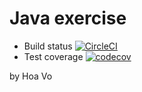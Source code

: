 # Java exercise

- Build status [![CircleCI](https://circleci.com/gh/voquanghoa/InternshipJava12.svg?style=svg)](https://circleci.com/gh/voquanghoa/InternshipJava12)
- Test coverage [![codecov](https://codecov.io/gh/voquanghoa/InternshipJava12/branch/master/graph/badge.svg)](https://codecov.io/gh/voquanghoa/InternshipJava12)


by Hoa Vo
